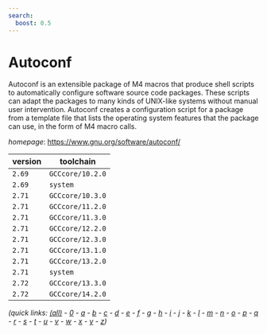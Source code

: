 ```yaml
---
search:
  boost: 0.5
---
```

# Autoconf

Autoconf is an extensible package of M4 macros that produce shell scripts  to automatically configure software source code packages. These scripts can  adapt the packages to many kinds of UNIX-like systems without manual user  intervention. Autoconf creates a configuration script for a package from a  template file that lists the operating system features that the package can  use, in the form of M4 macro calls.

*homepage*: <https://www.gnu.org/software/autoconf/>

version | toolchain
--------|----------
``2.69`` | ``GCCcore/10.2.0``
``2.69`` | ``system``
``2.71`` | ``GCCcore/10.3.0``
``2.71`` | ``GCCcore/11.2.0``
``2.71`` | ``GCCcore/11.3.0``
``2.71`` | ``GCCcore/12.2.0``
``2.71`` | ``GCCcore/12.3.0``
``2.71`` | ``GCCcore/13.1.0``
``2.71`` | ``GCCcore/13.2.0``
``2.71`` | ``system``
``2.72`` | ``GCCcore/13.3.0``
``2.72`` | ``GCCcore/14.2.0``


*(quick links: [(all)](../index.md) - [0](../0/index.md) - [a](../a/index.md) - [b](../b/index.md) - [c](../c/index.md) - [d](../d/index.md) - [e](../e/index.md) - [f](../f/index.md) - [g](../g/index.md) - [h](../h/index.md) - [i](../i/index.md) - [j](../j/index.md) - [k](../k/index.md) - [l](../l/index.md) - [m](../m/index.md) - [n](../n/index.md) - [o](../o/index.md) - [p](../p/index.md) - [q](../q/index.md) - [r](../r/index.md) - [s](../s/index.md) - [t](../t/index.md) - [u](../u/index.md) - [v](../v/index.md) - [w](../w/index.md) - [x](../x/index.md) - [y](../y/index.md) - [z](../z/index.md))*

